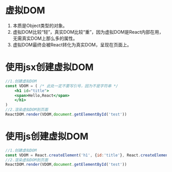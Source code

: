 # 虚拟DOM

1. 本质是Object类型的对象。
2. 虚拟DOM比较“轻”，真实DOM比较“重”，因为虚拟DOM是React内部在用，无需真实DOM上那么多的属性。
3. 虚拟DOM最终会被React转化为真实DOM，呈现在页面上。

# 使用jsx创建虚拟DOM

```jsx
//1.创建虚拟DOM
const VDOM = ( /* 此处一定不要写引号，因为不是字符串 */
    <h1 id="title">
    <span>Hello,React</span>
    </h1>
)
//2.渲染虚拟DOM到页面
ReactDOM.render(VDOM,document.getElementById('test'))
```

# 使用js创建虚拟DOM

```jsx
//1.创建虚拟DOM
const VDOM = React.createElement('h1', {id:'title'}, React.createElement('span', {}, 'Hello,React'))
//2.渲染虚拟DOM到页面
ReactDOM.render(VDOM,document.getElementById('test'))
```
